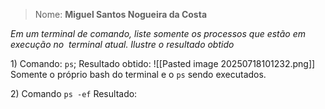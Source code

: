 
> Nome: **Miguel Santos Nogueira da Costa**

*Em um terminal de comando, liste somente os processos que estão em execução no  terminal atual. Ilustre o resultado obtido*

$1)$ Comando: `ps`; Resultado obtido:
![[Pasted image 20250718101232.png]]
Somente o próprio bash do terminal e o `ps` sendo executados.

$2)$ Comando `ps -ef` Resultado: